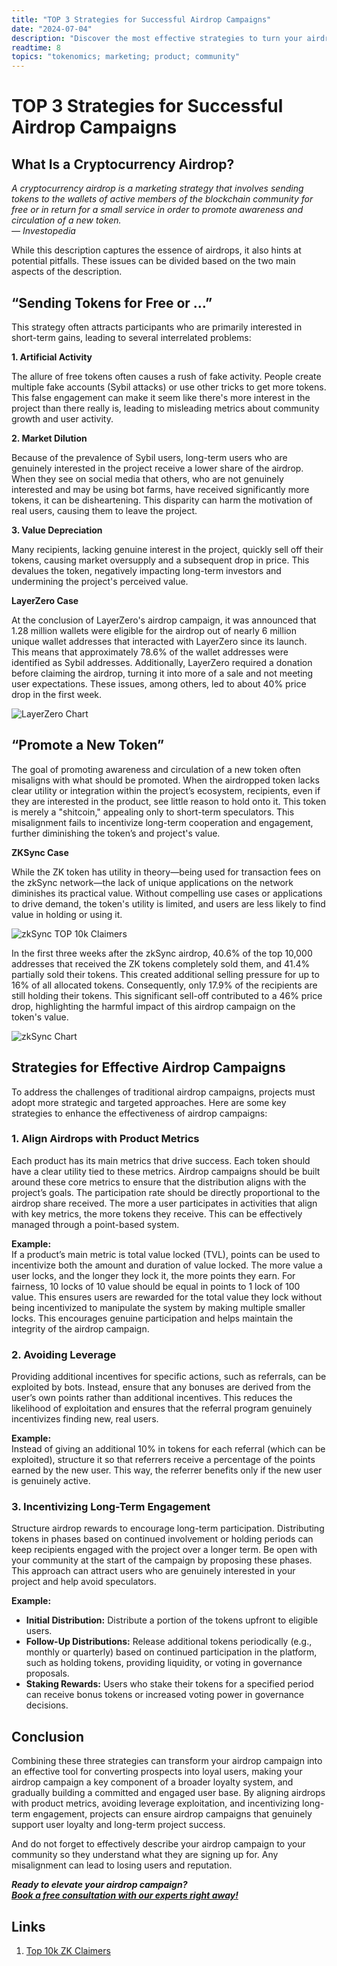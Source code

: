 ```yaml
---
title: "TOP 3 Strategies for Successful Airdrop Campaigns"
date: "2024-07-04"
description: "Discover the most effective strategies to turn your airdrop campaigns into powerful tools for building a loyal and engaged user base."
readtime: 8
topics: "tokenomics; marketing; product; community"
---
```


# TOP 3 Strategies for Successful Airdrop Campaigns

## What Is a Cryptocurrency Airdrop?

*A cryptocurrency airdrop is a marketing strategy that involves sending tokens to the wallets of active members of the blockchain community for free or in return for a small service in order to promote awareness and circulation of a new token.  
— Investopedia*

While this description captures the essence of airdrops, it also hints at potential pitfalls. These issues can be divided based on the two main aspects of the description.

## “Sending Tokens for Free or …”

This strategy often attracts participants who are primarily interested in short-term gains, leading to several interrelated problems:

**1. Artificial Activity**

The allure of free tokens often causes a rush of fake activity. People create multiple fake accounts (Sybil attacks) or use other tricks to get more tokens. This false engagement can make it seem like there's more interest in the project than there really is, leading to misleading metrics about community growth and user activity.

**2. Market Dilution**

Because of the prevalence of Sybil users, long-term users who are genuinely interested in the project receive a lower share of the airdrop. When they see on social media that others, who are not genuinely interested and may be using bot farms, have received significantly more tokens, it can be disheartening. This disparity can harm the motivation of real users, causing them to leave the project.

**3. Value Depreciation**

Many recipients, lacking genuine interest in the project, quickly sell off their tokens, causing market oversupply and a subsequent drop in price. This devalues the token, negatively impacting long-term investors and undermining the project's perceived value.

**LayerZero Case**

At the conclusion of LayerZero's airdrop campaign, it was announced that 1.28 million wallets were eligible for the airdrop out of nearly 6 million unique wallet addresses that interacted with LayerZero since its launch. This means that approximately 78.6% of the wallet addresses were identified as Sybil addresses. Additionally, LayerZero required a donation before claiming the airdrop, turning it into more of a sale and not meeting user expectations. These issues, among others, led to about 40% price drop in the first week.

![LayerZero Chart](https://raw.githubusercontent.com/yozh-io/xpirio-writings/3e931383cfba1e3689c9e4d4f14e074d77430255/images/top_3_strategies_for_successful_airdrop_campaigns/layerzero_chart.png)

## “Promote a New Token”

The goal of promoting awareness and circulation of a new token often misaligns with what should be promoted. When the airdropped token lacks clear utility or integration within the project’s ecosystem, recipients, even if they are interested in the product, see little reason to hold onto it. This token is merely a "shitcoin," appealing only to short-term speculators. This misalignment fails to incentivize long-term cooperation and engagement, further diminishing the token’s and project's value.

**ZKSync Case**

While the ZK token has utility in theory—being used for transaction fees on the zkSync network—the lack of unique applications on the network diminishes its practical value. Without compelling use cases or applications to drive demand, the token's utility is limited, and users are less likely to find value in holding or using it.

![zkSync TOP 10k Claimers](https://raw.githubusercontent.com/yozh-io/xpirio-writings/191375538c75910877d9f4f274df9378149caaee/images/top_3_strategies_for_successful_airdrop_campaigns/zksync_top10k.png)

In the first three weeks after the zkSync airdrop, 40.6% of the top 10,000 addresses that received the ZK tokens completely sold them, and 41.4% partially sold their tokens. This created additional selling pressure for up to 16% of all allocated tokens. Consequently, only 17.9% of the recipients are still holding their tokens. This significant sell-off contributed to a 46% price drop, highlighting the harmful impact of this airdrop campaign on the token's value.

![zkSync Chart](https://raw.githubusercontent.com/yozh-io/xpirio-writings/3e931383cfba1e3689c9e4d4f14e074d77430255/images/top_3_strategies_for_successful_airdrop_campaigns/zksync_chart.png)

## Strategies for Effective Airdrop Campaigns

To address the challenges of traditional airdrop campaigns, projects must adopt more strategic and targeted approaches. Here are some key strategies to enhance the effectiveness of airdrop campaigns:

### 1. Align Airdrops with Product Metrics

Each product has its main metrics that drive success. Each token should have a clear utility tied to these metrics. Airdrop campaigns should be built around these core metrics to ensure that the distribution aligns with the project’s goals. The participation rate should be directly proportional to the airdrop share received. The more a user participates in activities that align with key metrics, the more tokens they receive. This can be effectively managed through a point-based system.

**Example:**  
If a product’s main metric is total value locked (TVL), points can be used to incentivize both the amount and duration of value locked. The more value a user locks, and the longer they lock it, the more points they earn. For fairness, 10 locks of 10 value should be equal in points to 1 lock of 100 value. This ensures users are rewarded for the total value they lock without being incentivized to manipulate the system by making multiple smaller locks. This encourages genuine participation and helps maintain the integrity of the airdrop campaign.

### 2. Avoiding Leverage

Providing additional incentives for specific actions, such as referrals, can be exploited by bots. Instead, ensure that any bonuses are derived from the user’s own points rather than additional incentives. This reduces the likelihood of exploitation and ensures that the referral program genuinely incentivizes finding new, real users.

**Example:**  
Instead of giving an additional 10% in tokens for each referral (which can be exploited), structure it so that referrers receive a percentage of the points earned by the new user. This way, the referrer benefits only if the new user is genuinely active.

### 3. Incentivizing Long-Term Engagement

Structure airdrop rewards to encourage long-term participation. Distributing tokens in phases based on continued involvement or holding periods can keep recipients engaged with the project over a longer term. Be open with your community at the start of the campaign by proposing these phases. This approach can attract users who are genuinely interested in your project and help avoid speculators.

**Example:**  
- **Initial Distribution:** Distribute a portion of the tokens upfront to eligible users.
- **Follow-Up Distributions:** Release additional tokens periodically (e.g., monthly or quarterly) based on continued participation in the platform, such as holding tokens, providing liquidity, or voting in governance proposals.
- **Staking Rewards:** Users who stake their tokens for a specified period can receive bonus tokens or increased voting power in governance decisions.

## Conclusion

Combining these three strategies can transform your airdrop campaign into an effective tool for converting prospects into loyal users, making your airdrop campaign a key component of a broader loyalty system, and gradually building a committed and engaged user base. By aligning airdrops with product metrics, avoiding leverage exploitation, and incentivizing long-term engagement, projects can ensure airdrop campaigns that genuinely support user loyalty and long-term project success. 

And do not forget to effectively describe your airdrop campaign to your community so they understand what they are signing up for. Any misalignment can lead to losing users and reputation.

***Ready to elevate your airdrop campaign?  
[Book a free consultation with our experts right away!](https://calendly.com/artemfrantsiian-xpirio/30min)***

## Links

1. [Top 10k ZK Claimers](https://query.nansen.ai/public/dashboards/uHhTXjQbXiR6OCB1BXlmOAujStIPCfJdPleAknZa?org_slug=default)
